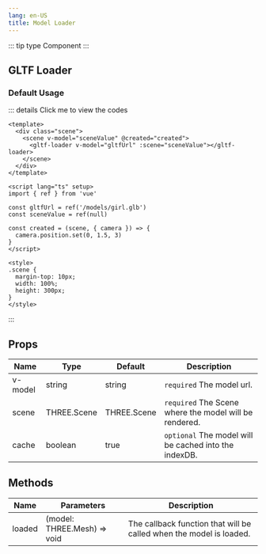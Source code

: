 ```yaml
---
lang: en-US
title: Model Loader
---
```


::: tip type
Component
:::

## GLTF Loader

### Default Usage

<GLTFLoader />

::: details Click me to view the codes

```vue
<template>
  <div class="scene">
    <scene v-model="sceneValue" @created="created">
      <gltf-loader v-model="gltfUrl" :scene="sceneValue"></gltf-loader>
    </scene>
  </div>
</template>

<script lang="ts" setup>
import { ref } from 'vue'

const gltfUrl = ref('/models/girl.glb')
const sceneValue = ref(null)

const created = (scene, { camera }) => {
  camera.position.set(0, 1.5, 3)
}
</script>

<style>
.scene {
  margin-top: 10px;
  width: 100%;
  height: 300px;
}
</style>
```

:::

## Props

| Name    | Type        | Default     | Description                                            |
| ------- | ----------- | ----------- | ------------------------------------------------------ |
| v-model | string      | string      | `required` The model url.                              |
| scene   | THREE.Scene | THREE.Scene | `required` The Scene where the model will be rendered. |
| cache   | boolean     | true        | `optional` The model will be cached into the indexDB.  |

## Methods

| Name   | Parameters                  | Description                                                         |
| ------ | --------------------------- | ------------------------------------------------------------------- |
| loaded | (model: THREE.Mesh) => void | The callback function that will be called when the model is loaded. |
